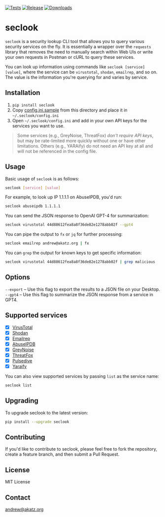 [![Tests](https://github.com/ackatz/seclook/actions/workflows/ci.yml/badge.svg)](https://github.com/ackatz/seclook/actions/workflows/ci.yml)
[![Release](https://github.com/ackatz/seclook/actions/workflows/cd.yml/badge.svg)](https://github.com/ackatz/seclook/actions/workflows/cd.yml)
[![Downloads](https://static.pepy.tech/badge/seclook)](https://pepy.tech/project/seclook)

# seclook

`seclook` is a security lookup CLI tool that allows you to query various security services on the fly. It is essentially a wrapper over the `requests` library that removes the need to manually search within Web UIs or write your own requests in Postman or cURL to query these services.

You can look up information using commands like `seclook [service] [value]`, where the service can be `virustotal`, `shodan`, `emailrep`, and so on. The value is the information you're querying for and varies by service.

## Installation

1. `pip install seclook`
2. Copy [config.ini.sample](https://github.com/ackatz/seclook/blob/main/config.ini.sample) from this directory and place it in `~/.seclook/config.ini`
3. Open `~/.seclook/config.ini` and add in your own API keys for the services you want to use. 

> Some services (e.g., GreyNoise, ThreatFox) _don't require API keys_, but may be rate-limited more quickly without one or have other limitations. Others (e.g., YARAify) do not need an API key at all and will not be referenced in the config file.

## Usage

Basic usage of `seclook` is as follows:

```bash
seclook [service] [value]
```

For example, to look up IP 1.1.1.1 on AbuseIPDB, you'd run:

```bash
seclook abuseipdb 1.1.1.1
```

You can send the JSON response to OpenAI GPT-4 for summarization:

```bash
seclook virustotal 44d88612fea8a8f36de82e1278abb02f --gpt4
```

You can pipe the output to `fx` or `jq` for further processing:

```bash
seclook emailrep andrew@akatz.org | fx
```

You can `grep` the output for known keys to get specific information:

```bash
seclook virustotal 44d88612fea8a8f36de82e1278abb02f | grep malicious
```

## Options

`--export` – Use this flag to export the results to a JSON file on your Desktop.  
`--gpt4` – Use this flag to summarize the JSON response from a service in GPT4.

## Supported services

- [x] [VirusTotal](https://virustotal.com/)
- [x] [Shodan](https://www.shodan.io/)
- [x] [Emailrep](https://emailrep.io/)
- [x] [AbuseIPDB](https://www.abuseipdb.com/)
- [x] [GreyNoise](https://www.greynoise.io/)
- [x] [ThreatFox](https://threatfox.abuse.ch/)
- [x] [Pulsedive](https://pulsedive.com/)
- [x] [Yaraify](https://yaraify.abuse.ch/)

You can also view supported services by passing `list` as the service name:

```bash 
seclook list
```

## Upgrading

To upgrade seclook to the latest version:

```bash
pip install --upgrade seclook
```

## Contributing

If you'd like to contribute to seclook, please feel free to fork the repository, create a feature branch, and then submit a Pull Request.

## License

MIT License

## Contact

[andrew@akatz.org](mailto:andrew@akatz.org)



